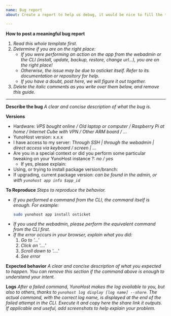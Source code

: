 ```yaml
---
name: Bug report
about: Create a report to help us debug, it would be nice to fill the template as much as you can to help us, help you and help us all.

---
```


**How to post a meaningful bug report**
1. *Read this whole template first.*
2. *Determine if you are on the right place:*
   - *If you were performing an action on the app from the webadmin or the CLI (install, update, backup, restore, change url...), you are on the right place!*
   - *Otherwise, the issue may be due to osticket itself. Refer to its documentation or repository for help.*
   - *If you have a doubt, post here, we will figure it out together.*
3. *Delete the italic comments as you write over them below, and remove this guide.*
--- 

**Describe the bug**
*A clear and concise description of what the bug is.*

**Versions**
- Hardware: *VPS bought online / Old laptop or computer / Raspberry Pi at home / Internet Cube with VPN / Other ARM board / ...*
- YunoHost version: x.x.x
- I have access to my server: *Through SSH | through the webadmin | direct access via keyboard / screen | ...*
- Are you in a special context or did you perform some particular tweaking on your YunoHost instance ?: *no / yes*
  - If yes, please explain:
- Using, or trying to install package version/branch:
- If upgrading, current package version: *can be found in the admin, or with `yunohost app info $app_id`*

**To Reproduce**
*Steps to reproduce the behavior.*
- *If you performed a command from the CLI, the command itself is enough. For example:*
    ```sh
    sudo yunohost app install osticket
    ```
- *If you used the webadmin, please perform the equivalent command from the CLI first.*
- *If the error occurs in your browser, explain what you did:*
   1. *Go to '...'*
   2. *Click on '....'*
   3. *Scroll down to '....'*
   4. *See error*

**Expected behavior**
*A clear and concise description of what you expected to happen. You can remove this section if the command above is enough to understand your intent.*

**Logs**
*After a failed command, YunoHost makes the log available to you, but also to others, thanks to `yunohost log display [log name] --share`. The actual command, with the correct log name, is displayed at the end of the failed attempt in the CLI. Execute it and copy here the share link it outputs.*
*If applicable and useful, add screenshots to help explain your problem.*
